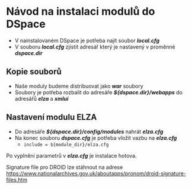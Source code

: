 # Návod na instalaci modulů do DSpace
- V nainstalovaném DSpace je potřeba najít soubor _**local.cfg**_
- V souboru **_local.cfg_** zjistit adresář který je nastavený v proměnné _**dspace.dir**_
## Kopie souborů
- Naše moduly budeme distribuovat jako **_war_** soubory
- Soubory je potřeba rozbalit do adresáře **_${dspace.dir}/webapps_** do adresářů **_elza_** a **_xmlui_**
## Nastavení modulu ELZA
- Do adresáře **_${dspace.dir}/config/modules_** nahrát **_elza.cfg_**
- Na konec souboru **_dspace.cfg_** je potřeba vložit vazbu na **_elza.cfg_**
  - ```include = ${module_dir}/elza.cfg```

Po vyplnění parametrů v **_elza.cfg_** je instalace hotova. 

Signature file pro DROID lze stáhnout na adrese https://www.nationalarchives.gov.uk/aboutapps/pronom/droid-signature-files.htm
